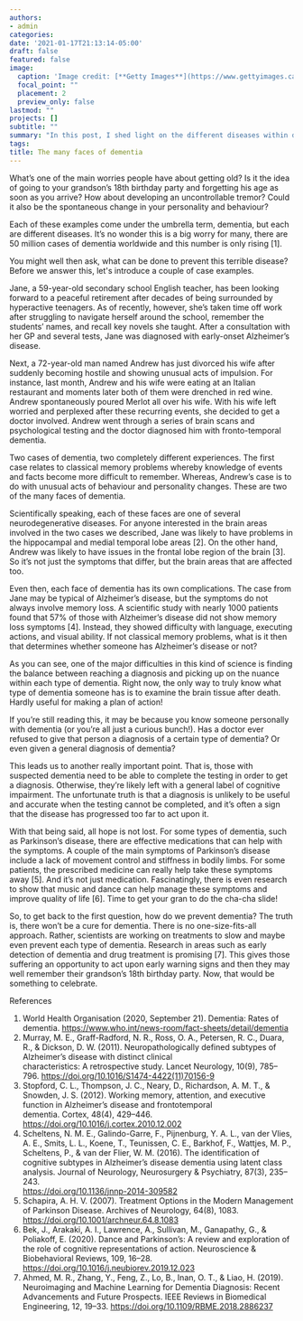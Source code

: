 ```yaml
---
authors:
- admin
categories:
date: '2021-01-17T21:13:14-05:00'
draft: false
featured: false
image: 
  caption: 'Image credit: [**Getty Images**](https://www.gettyimages.ca/detail/illustration/man-with-many-faces-royalty-free-illustration/165792327?language=it)'
  focal_point: ""
  placement: 2
  preview_only: false
lastmod: ""
projects: []
subtitle: ""
summary: "In this post, I shed light on the different diseases within dementia and the challenges this presents to clinicians and researchers."
tags:
title: The many faces of dementia
---
```


What’s one of the main worries people have about getting old? Is it the idea of going to your grandson’s 18th birthday party and forgetting his age as soon as you arrive? How about developing an uncontrollable tremor? Could it also be the spontaneous change in your personality and behaviour? 

Each of these examples come under the umbrella term, dementia, but each are different diseases. It’s no wonder this is a big worry for many, there are 50 million cases of dementia worldwide and this number is only rising [1]. 

You might well then ask, what can be done to prevent this terrible disease? Before we answer this, let's introduce a couple of case examples.

Jane, a 59-year-old secondary school English teacher, has been looking forward to a peaceful retirement after decades of being surrounded by hyperactive teenagers. As of recently, however, she’s taken time off work after struggling to navigate herself around the school, remember the students’ names, and recall key novels she taught. After a consultation with her GP and several tests, Jane was diagnosed with early-onset Alzheimer’s disease. 

Next, a 72-year-old man named Andrew has just divorced his wife after suddenly becoming hostile and showing unusual acts of impulsion. For instance, last month, Andrew and his wife were eating at an Italian restaurant and moments later both of them were drenched in red wine. Andrew spontaneously poured Merlot all over his wife. With his wife left worried and perplexed after these recurring events, she decided to get a doctor involved. Andrew went through a series of brain scans and psychological testing and the doctor diagnosed him with fronto-temporal dementia. 

Two cases of dementia, two completely different experiences. The first case relates to classical memory problems whereby knowledge of events and facts become more difficult to remember. Whereas, Andrew’s case is to do with unusual acts of behaviour and personality changes. These are two of the many faces of dementia. 

Scientifically speaking, each of these faces are one of several neurodegenerative diseases. For anyone interested in the brain areas involved in the two cases we described, Jane was likely to have problems in the hippocampal and medial temporal lobe areas [2]. On the other hand, Andrew was likely to have issues in the frontal lobe region of the brain [3]. So it’s not just the symptoms that differ, but the brain areas that are affected too.

Even then, each face of dementia has its own complications. The case from Jane may be typical of Alzheimer’s disease, but the symptoms do not always involve memory loss. A scientific study with nearly 1000 patients found that 57% of those with Alzheimer’s disease did not show memory loss symptoms [4]. Instead, they showed difficulty with language, executing actions, and visual ability. If not classical memory problems, what is it then that determines whether someone has Alzheimer’s disease or not?

As you can see, one of the major difficulties in this kind of science is finding the balance between reaching a diagnosis and picking up on the nuance within each type of dementia. Right now, the only way to truly know what type of dementia someone has is to examine the brain tissue after death. Hardly useful for making a plan of action!

If you’re still reading this, it may be because you know someone personally with dementia (or you’re all just a curious bunch!). Has a doctor ever refused to give that person a diagnosis of a certain type of dementia? Or even given a general diagnosis of dementia? 

This leads us to another really important point. That is, those with suspected dementia need to be able to complete the testing in order to get a diagnosis. Otherwise, they’re likely left with a general label of cognitive impairment. The unfortunate truth is that a diagnosis is unlikely to be useful and accurate when the testing cannot be completed, and it’s often a sign that the disease has progressed too far to act upon it. 

With that being said, all hope is not lost. For some types of dementia, such as Parkinson’s disease, there are effective medications that can help with the symptoms. A couple of the main symptoms of Parkinson’s disease include a lack of movement control and stiffness in bodily limbs. For some patients, the prescribed medicine can really help take these symptoms away [5]. And it’s not just medication. Fascinatingly, there is even research to show that music and dance can help manage these symptoms and improve quality of life [6]. Time to get your gran to do the cha-cha slide!

So, to get back to the first question, how do we prevent dementia? The truth is, there won’t be a cure for dementia. There is no one-size-fits-all approach. Rather, scientists are working on treatments to slow and maybe even prevent each type of dementia. Research in areas such as early detection of dementia and drug treatment is promising [7]. This gives those suffering an opportunity to act upon early warning signs and then they may well remember their grandson’s 18th birthday party. Now, that would be something to celebrate.

</p>

References 

1. World Health Organisation (2020, September 21). Dementia: Rates of dementia. https://www.who.int/news-room/fact-sheets/detail/dementia
2. Murray, M. E., Graff-Radford, N. R., Ross, O. A., Petersen, R. C., Duara, R., & Dickson, D. W. (2011). Neuropathologically defined subtypes of Alzheimer’s disease with distinct clinical      
   characteristics: A retrospective study. Lancet Neurology, 10(9), 785–796. https://doi.org/10.1016/S1474-4422(11)70156-9     
3. Stopford, C. L., Thompson, J. C., Neary, D., Richardson, A. M. T., & Snowden, J. S. (2012). Working memory, attention, and executive function in Alzheimer’s disease and frontotemporal   
   dementia. Cortex, 48(4), 429–446. https://doi.org/10.1016/j.cortex.2010.12.002
4. Scheltens, N. M. E., Galindo-Garre, F., Pijnenburg, Y. A. L., van der Vlies, A. E., Smits, L. L., Koene, T., Teunissen, C. E., Barkhof, F., Wattjes, M. P., Scheltens, P., & van der Flier, W.     M. (2016). The identification of cognitive subtypes in Alzheimer’s disease dementia using latent class analysis. Journal of Neurology, Neurosurgery & Psychiatry, 87(3), 235–243.      
   https://doi.org/10.1136/jnnp-2014-309582
5. Schapira, A. H. V. (2007). Treatment Options in the Modern Management of Parkinson Disease. Archives of Neurology, 64(8), 1083. https://doi.org/10.1001/archneur.64.8.1083
6. Bek, J., Arakaki, A. I., Lawrence, A., Sullivan, M., Ganapathy, G., & Poliakoff, E. (2020). Dance and Parkinson’s: A review and exploration of the role of cognitive representations of action.    Neuroscience & Biobehavioral Reviews, 109, 16–28. https://doi.org/10.1016/j.neubiorev.2019.12.023
7. Ahmed, M. R., Zhang, Y., Feng, Z., Lo, B., Inan, O. T., & Liao, H. (2019). Neuroimaging and Machine Learning for Dementia Diagnosis: Recent Advancements and Future Prospects. IEEE Reviews in     Biomedical Engineering, 12, 19–33. https://doi.org/10.1109/RBME.2018.2886237
